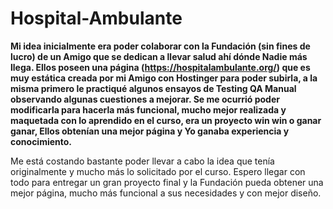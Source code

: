 # **Hospital-Ambulante**

**Mi idea inicialmente era poder colaborar con la Fundación (sin fines de lucro) de un Amigo que se dedican a llevar salud ahí dónde Nadie más llega.
Ellos poseen una página (https://hospitalambulante.org/) que es muy estática creada por mi Amigo con Hostinger para poder subirla, a la misma primero le practiqué algunos ensayos de Testing QA Manual observando algunas cuestiones a mejorar.
Se me ocurrió poder modificarla para hacerla más funcional, mucho mejor realizada y maquetada con lo aprendido en el curso, era un proyecto win win o ganar ganar, Ellos obtenían una mejor página y Yo ganaba experiencia y conocimiento.**


Me está costando bastante poder llevar a cabo la idea que tenía originalmente y mucho más lo solicitado por el curso.
Espero llegar con todo para entregar un gran proyecto final y la Fundación pueda obtener una mejor página, mucho más funcional a sus necesidades y con mejor diseño.
